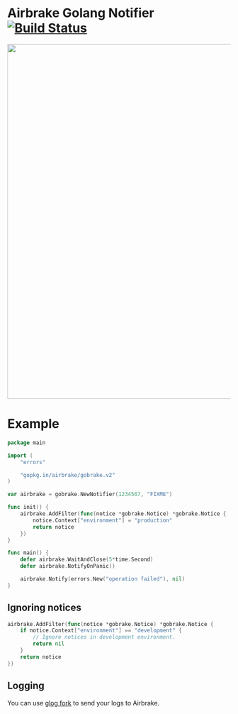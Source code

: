 # Airbrake Golang Notifier [![Build Status](https://circleci.com/gh/airbrake/gobrake.png?circle-token=4cbcbf1a58fa8275217247351a2db7250c1ef976)](https://circleci.com/gh/airbrake/gobrake)

<img src="http://f.cl.ly/items/3J3h1L05222X3o1w2l2L/golang.jpg" width=800px>

# Example

```go
package main

import (
	"errors"

	"gopkg.in/airbrake/gobrake.v2"
)

var airbrake = gobrake.NewNotifier(1234567, "FIXME")

func init() {
	airbrake.AddFilter(func(notice *gobrake.Notice) *gobrake.Notice {
		notice.Context["environment"] = "production"
		return notice
	})
}

func main() {
	defer airbrake.WaitAndClose(5*time.Second)
	defer airbrake.NotifyOnPanic()

	airbrake.Notify(errors.New("operation failed"), nil)
}
```

## Ignoring notices

```go
airbrake.AddFilter(func(notice *gobrake.Notice) *gobrake.Notice {
	if notice.Context["environment"] == "development" {
		// Ignore notices in development environment.
		return nil
	}
	return notice
})
```

## Logging

You can use [glog fork](https://github.com/airbrake/glog) to send your logs to Airbrake.
